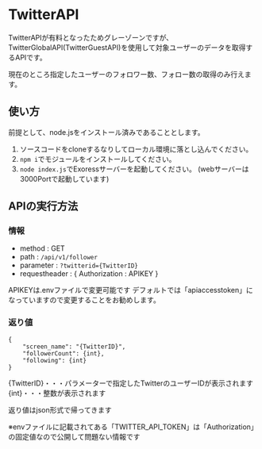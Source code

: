 # TwitterAPI

TwitterAPIが有料となったためグレーゾーンですが、TwitterGlobalAPI(TwitterGuestAPI)を使用して対象ユーザーのデータを取得するAPIです。

現在のところ指定したユーザーのフォロワー数、フォロー数の取得のみ行えます。

## 使い方
前提として、node.jsをインストール済みであることとします。
1. ソースコードをcloneするなりしてローカル環境に落とし込んでください。
2. ```npm i```でモジュールをインストールしてください。
3. ```node index.js```でExoressサーバーを起動してください。
(webサーバーは3000Portで起動しています)

## APIの実行方法

### 情報
- method : GET
- path : ```/api/v1/follower```
- parameter : ```?twitterid={TwitterID}```
- requestheader : { Authorization : APIKEY }

APIKEYは.envファイルで変更可能です
デフォルトでは「apiaccesstoken」になっていますので変更することをお勧めします。

### 返り値
```
{
    "screen_name": "{TwitterID}",
    "followerCount": {int},
    "following": {int}
}
```
{TwitterID}・・・パラメーターで指定したTwitterのユーザーIDが表示されます
{int}・・・整数が表示されます

返り値はjson形式で帰ってきます

※envファイルに記載されてある「TWITTER_API_TOKEN」は「Authorization」の固定値なので公開して問題ない情報です